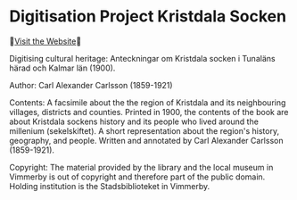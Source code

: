 # Digitisation Project Kristdala Socken

🚀[Visit the Website](https://bekun0700.github.io/Digitisation_Kristdala/)🚀

Digitising cultural heritage: Anteckningar om Kristdala socken i Tunaläns härad och Kalmar län (1900).

Author: Carl Alexander Carlsson (1859-1921)

Contents: A facsimile about the the region of Kristdala and its neighbouring villages, districts and counties. Printed in 1900, the contents of the book are about Kristdala sockens history and its people who lived around the millenium (sekelskiftet). A short representation about the region's history, geography, and people. Written and annotated by Carl Alexander Carlsson (1859-1921).


Copyright: The material provided by the library and the local museum in Vimmerby is out of copyright and therefore part of the public domain. Holding institution is the Stadsbiblioteket in Vimmerby.

